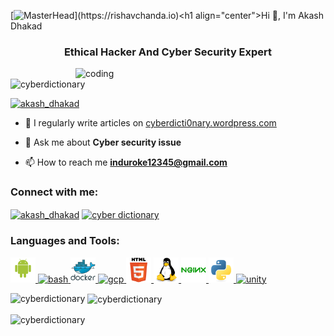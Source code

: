 [![MasterHead](https://1.bp.blogspot.com/-7A4WynwLsM...)](https://rishavchanda.io)<h1 align="center">Hi 👋, I'm Akash Dhakad</h1>
<h3 align="center">Ethical Hacker And Cyber Security Expert</h3>
<img align="right" alt="coding" width="400" src="https://cdn.dribbble.com/users/1162077/screenshots/3848914/programmer.gif">

<p align="left"> <img src="https://komarev.com/ghpvc/?username=cyberdictionary&label=Profile%20views&color=0e75b6&style=flat" alt="cyberdictionary" /> </p>

<p align="left"> <a href="https://twitter.com/akash_dhakad" target="blank"><img src="https://img.shields.io/twitter/follow/akash_dhakad?logo=twitter&style=for-the-badge" alt="akash_dhakad" /></a> </p>

- 📝 I regularly write articles on [cyberdicti0nary.wordpress.com](cyberdicti0nary.wordpress.com)

- 💬 Ask me about **Cyber security issue**

- 📫 How to reach me **induroke12345@gmail.com**

<h3 align="left">Connect with me:</h3>
<p align="left">
<a href="https://twitter.com/akash_dhakad" target="blank"><img align="center" src="https://raw.githubusercontent.com/rahuldkjain/github-profile-readme-generator/master/src/images/icons/Social/twitter.svg" alt="akash_dhakad" height="30" width="40" /></a>
<a href="https://www.youtube.com/c/cyber dictionary" target="blank"><img align="center" src="https://raw.githubusercontent.com/rahuldkjain/github-profile-readme-generator/master/src/images/icons/Social/youtube.svg" alt="cyber dictionary" height="30" width="40" /></a>
</p>

<h3 align="left">Languages and Tools:</h3>
<p align="left"> <a href="https://developer.android.com" target="_blank" rel="noreferrer"> <img src="https://raw.githubusercontent.com/devicons/devicon/master/icons/android/android-original-wordmark.svg" alt="android" width="40" height="40"/> </a> <a href="https://www.gnu.org/software/bash/" target="_blank" rel="noreferrer"> <img src="https://www.vectorlogo.zone/logos/gnu_bash/gnu_bash-icon.svg" alt="bash" width="40" height="40"/> </a> <a href="https://www.docker.com/" target="_blank" rel="noreferrer"> <img src="https://raw.githubusercontent.com/devicons/devicon/master/icons/docker/docker-original-wordmark.svg" alt="docker" width="40" height="40"/> </a> <a href="https://cloud.google.com" target="_blank" rel="noreferrer"> <img src="https://www.vectorlogo.zone/logos/google_cloud/google_cloud-icon.svg" alt="gcp" width="40" height="40"/> </a> <a href="https://www.w3.org/html/" target="_blank" rel="noreferrer"> <img src="https://raw.githubusercontent.com/devicons/devicon/master/icons/html5/html5-original-wordmark.svg" alt="html5" width="40" height="40"/> </a> <a href="https://www.linux.org/" target="_blank" rel="noreferrer"> <img src="https://raw.githubusercontent.com/devicons/devicon/master/icons/linux/linux-original.svg" alt="linux" width="40" height="40"/> </a> <a href="https://www.nginx.com" target="_blank" rel="noreferrer"> <img src="https://raw.githubusercontent.com/devicons/devicon/master/icons/nginx/nginx-original.svg" alt="nginx" width="40" height="40"/> </a> <a href="https://www.python.org" target="_blank" rel="noreferrer"> <img src="https://raw.githubusercontent.com/devicons/devicon/master/icons/python/python-original.svg" alt="python" width="40" height="40"/> </a> <a href="https://unity.com/" target="_blank" rel="noreferrer"> <img src="https://www.vectorlogo.zone/logos/unity3d/unity3d-icon.svg" alt="unity" width="40" height="40"/> </a> </p>

<p><img align="left" src="https://github-readme-stats.vercel.app/api/top-langs?username=cyberdictionary&show_icons=true&locale=en&layout=compact" alt="cyberdictionary" /></p>

<p>&nbsp;<img align="center" src="https://github-readme-stats.vercel.app/api?username=cyberdictionary&show_icons=true&locale=en" alt="cyberdictionary" /></p>

<p><img align="center" src="https://github-readme-streak-stats.herokuapp.com/?user=cyberdictionary&" alt="cyberdictionary" /></p>
